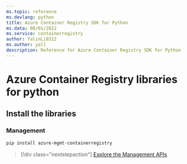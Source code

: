 ```yaml
---
ms.topic: reference
ms.devlang: python
title: Azure Container Registry SDK for Python
ms.data: 08/01/2022
ms.service: containerregistry
author: YalinLi0312
ms.author: yall
description: Reference for Azure Container Registry SDK for Python
---
```

# Azure Container Registry libraries for python

## Install the libraries


### Management

```bash
pip install azure-mgmt-containerregistry
```
> [!div class="nextstepaction"]
> [Explore the Management APIs](/python/api/overview/azure/containerregistry/management)
